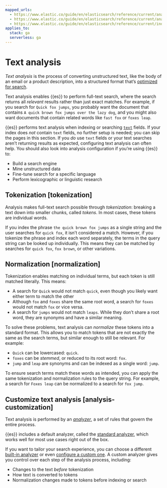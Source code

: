 ```yaml
---
mapped_urls:
  - https://www.elastic.co/guide/en/elasticsearch/reference/current/analysis.html
  - https://www.elastic.co/guide/en/elasticsearch/reference/current/analysis-overview.html
  - https://www.elastic.co/guide/en/elasticsearch/reference/current/index-modules-analysis.html
applies_to:
  stack: ga
  serverless: ga
---
```


# Text analysis

_Text analysis_ is the process of converting unstructured text, like the body of an email or a product description, into a structured format that’s [optimized for search](/solutions/search/full-text.md).

Text analysis enables {{es}} to perform full-text search, where the search returns all *relevant* results rather than just exact matches. For example, if you search for `Quick fox jumps`, you probably want the document that contains `A quick brown fox jumps over the lazy dog`, and you might also want documents that contain related words like `fast fox` or `foxes leap`.

{{es}} performs text analysis when indexing or searching [`text`](elasticsearch://reference/elasticsearch/mapping-reference/text.md) fields. If your index does _not_ contain `text` fields, no further setup is needed; you can skip the pages in this section. If you _do_ use `text` fields or your text searches aren’t returning results as expected, configuring text analysis can often help. You should also look into analysis configuration if you’re using {{es}} to:

* Build a search engine
* Mine unstructured data
* Fine-tune search for a specific language
* Perform lexicographic or linguistic research

## Tokenization [tokenization]

Analysis makes full-text search possible through *tokenization*: breaking a text down into smaller chunks, called *tokens*. In most cases, these tokens are individual words.

If you index the phrase `the quick brown fox jumps` as a single string and the user searches for `quick fox`, it isn’t considered a match. However, if you tokenize the phrase and index each word separately, the terms in the query string can be looked up individually. This means they can be matched by searches for `quick fox`, `fox brown`, or other variations.

## Normalization [normalization]

Tokenization enables matching on individual terms, but each token is still matched literally. This means:

* A search for `Quick` would not match `quick`, even though you likely want either term to match the other
* Although `fox` and `foxes` share the same root word, a search for `foxes` would not match `fox` or vice versa.
* A search for `jumps` would not match `leaps`. While they don’t share a root word, they are synonyms and have a similar meaning.

To solve these problems, text analysis can *normalize* these tokens into a standard format. This allows you to match tokens that are not exactly the same as the search terms, but similar enough to still be relevant. For example:

* `Quick` can be lowercased: `quick`.
* `foxes` can be *stemmed*, or reduced to its root word: `fox`.
* `jump` and `leap` are synonyms and can be indexed as a single word: `jump`.

To ensure search terms match these words as intended, you can apply the same tokenization and normalization rules to the query string. For example, a search for `Foxes leap` can be normalized to a search for `fox jump`.

## Customize text analysis [analysis-customization]

Text analysis is performed by an [*analyzer*](/manage-data/data-store/text-analysis/anatomy-of-an-analyzer.md), a set of rules that govern the entire process.

{{es}} includes a default analyzer, called the [standard analyzer](elasticsearch://reference/text-analysis/analysis-standard-analyzer.md), which works well for most use cases right out of the box.

If you want to tailor your search experience, you can choose a different [built-in analyzer](elasticsearch://reference/text-analysis/analyzer-reference.md) or even [configure a custom one](/manage-data/data-store/text-analysis/create-custom-analyzer.md). A custom analyzer gives you control over each step of the analysis process, including:

* Changes to the text *before* tokenization
* How text is converted to tokens
* Normalization changes made to tokens before indexing or search
